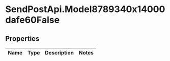 # SendPostApi.Model8789340x14000dafe60False

## Properties
Name | Type | Description | Notes
------------ | ------------- | ------------- | -------------


